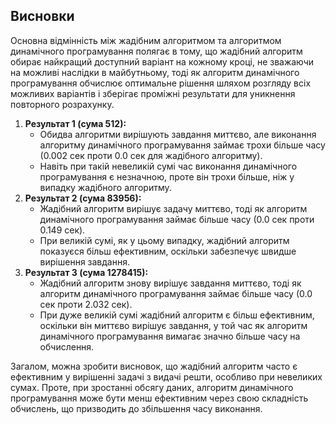 ## Висновки
Основна відмінність між жадібним алгоритмом та алгоритмом динамічного програмування полягає в тому, що жадібний алгоритм обирає найкращий доступний варіант на кожному кроці, не зважаючи на можливі наслідки в майбутньому, тоді як алгоритм динамічного програмування обчислює оптимальне рішення шляхом розгляду всіх можливих варіантів і зберігає проміжні результати для уникнення повторного розрахунку.
1. **Результат 1 (сума 512):**
    * Обидва алгоритми вирішують завдання миттєво, але виконання алгоритму динамічного програмування займає трохи більше часу (0.002 сек проти 0.0 сек для жадібного алгоритму).
    * Навіть при такій невеликій сумі час виконання динамічного програмування є незначною, проте він трохи більше, ніж у випадку жадібного алгоритму.
2. **Результат 2 (сума 83956):**
    * Жадібний алгоритм вирішує задачу миттєво, тоді як алгоритм динамічного програмування займає більше часу (0.0 сек проти 0.149 сек).
    * При великій сумі, як у цьому випадку, жадібний алгоритм показуєся більш ефективним, оскільки забезпечує швидше вирішення завдання.
3. **Результат 3 (сума 1278415):**
    * Жадібний алгоритм знову вирішує завдання миттєво, тоді як алгоритм динамічного програмування займає більше часу (0.0 сек проти 2.032 сек).
    * При дуже великій сумі жадібний алгоритм є більш ефективним, оскільки він миттєво вирішує завдання, у той час як алгоритм динамічного програмування вимагає значно більше часу на обчислення.

Загалом, можна зробити висновок, що жадібний алгоритм часто є ефективним у вирішенні задачі з видачі решти, особливо при невеликих сумах. Проте, при зростанні обсягу даних, алгоритм динамічного програмування може бути менш ефективним через свою складність обчислень, що призводить до збільшення часу виконання.
